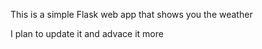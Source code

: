 This is a simple Flask web app that shows you the weather 

I plan to update it and advace it more 
